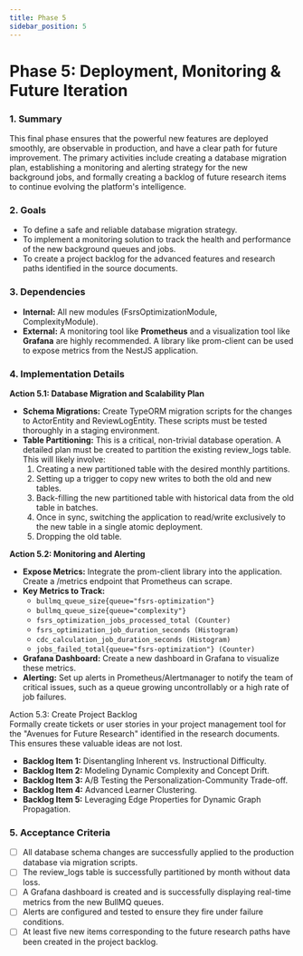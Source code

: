 ```yaml
---
title: Phase 5
sidebar_position: 5
---
```


# **Phase 5: Deployment, Monitoring & Future Iteration**

### **1\. Summary**

This final phase ensures that the powerful new features are deployed smoothly, are observable in production, and have a clear path for future improvement. The primary activities include creating a database migration plan, establishing a monitoring and alerting strategy for the new background jobs, and formally creating a backlog of future research items to continue evolving the platform's intelligence.

### **2\. Goals**

* To define a safe and reliable database migration strategy.  
* To implement a monitoring solution to track the health and performance of the new background queues and jobs.  
* To create a project backlog for the advanced features and research paths identified in the source documents.

### **3\. Dependencies**

* **Internal:** All new modules (FsrsOptimizationModule, ComplexityModule).  
* **External:** A monitoring tool like **Prometheus** and a visualization tool like **Grafana** are highly recommended. A library like prom-client can be used to expose metrics from the NestJS application.

### **4\. Implementation Details**

**Action 5.1: Database Migration and Scalability Plan**

* **Schema Migrations:** Create TypeORM migration scripts for the changes to ActorEntity and ReviewLogEntity. These scripts must be tested thoroughly in a staging environment.  
* **Table Partitioning:** This is a critical, non-trivial database operation. A detailed plan must be created to partition the existing review_logs table. This will likely involve:  
  1. Creating a new partitioned table with the desired monthly partitions.  
  2. Setting up a trigger to copy new writes to both the old and new tables.  
  3. Back-filling the new partitioned table with historical data from the old table in batches.  
  4. Once in sync, switching the application to read/write exclusively to the new table in a single atomic deployment.  
  5. Dropping the old table.

**Action 5.2: Monitoring and Alerting**

* **Expose Metrics:** Integrate the prom-client library into the application. Create a /metrics endpoint that Prometheus can scrape.  
* **Key Metrics to Track:**  
  * `bullmq_queue_size{queue="fsrs-optimization"}`
  * `bullmq_queue_size{queue="complexity"}`
  * `fsrs_optimization_jobs_processed_total (Counter)`  
  * `fsrs_optimization_job_duration_seconds (Histogram)`  
  * `cdc_calculation_job_duration_seconds (Histogram)`  
  * `jobs_failed_total{queue="fsrs-optimization"} (Counter)`  
* **Grafana Dashboard:** Create a new dashboard in Grafana to visualize these metrics.  
* **Alerting:** Set up alerts in Prometheus/Alertmanager to notify the team of critical issues, such as a queue growing uncontrollably or a high rate of job failures.

Action 5.3: Create Project Backlog  
Formally create tickets or user stories in your project management tool for the "Avenues for Future Research" identified in the research documents. This ensures these valuable ideas are not lost.

* **Backlog Item 1:** Disentangling Inherent vs. Instructional Difficulty.  
* **Backlog Item 2:** Modeling Dynamic Complexity and Concept Drift.  
* **Backlog Item 3:** A/B Testing the Personalization-Community Trade-off.  
* **Backlog Item 4:** Advanced Learner Clustering.  
* **Backlog Item 5:** Leveraging Edge Properties for Dynamic Graph Propagation.

### **5\. Acceptance Criteria**

* [ ] All database schema changes are successfully applied to the production database via migration scripts.  
* [ ] The review_logs table is successfully partitioned by month without data loss.  
* [ ] A Grafana dashboard is created and is successfully displaying real-time metrics from the new BullMQ queues.  
* [ ] Alerts are configured and tested to ensure they fire under failure conditions.  
* [ ] At least five new items corresponding to the future research paths have been created in the project backlog.